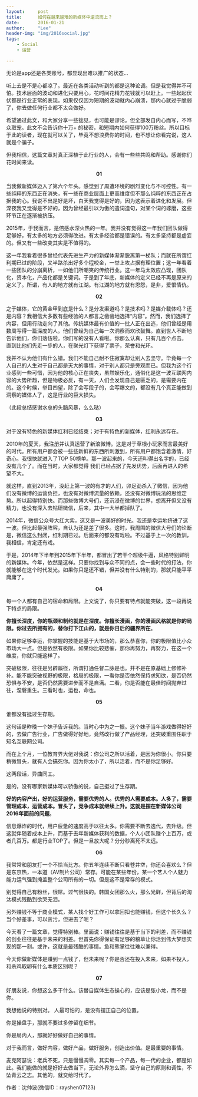 ```yaml
---
layout:     post
title:      如何在越来越难的新媒体中逆流而上？
date:       2016-01-21
author:     "Lee"
header-img: "img/2016social.jpg"
tags:
    - Social
    - 运营
    
---
```


无论是app还是各类账号，都显现出难以推广的状态...

听上去是不是心都凉了。最近在各类活动听到的都是这种论调。但是我觉得并不可怕。技术层面的波动和进化只要用心，花时间花精力花钱就可以赶上。一些起起伏伏都是行业正常的表现。如果仅仅因为短期的波动就内心崩溃，那内心就过于脆弱了，你去做任何行业都不太会做好。

希望通过此文，和大家分享一些拙见，也可能是谬论。但全部发自内心而写，不哗众取宠。此文不会告诉你十万+ 的秘密，和短期内如何获得100万粉丝。所以目标于此的读者，现在就可以关了，毕竟不想浪费你的时间，也不想让你看完说，这人就是个骗子。

但我相信，这篇文章对真正深植于此行业的人，会有一些些共鸣和帮助。感谢你们花时间来读。

<p style=“font-size:22px;text-align:center;font-weight:bold;”>01</p>

当我做新媒体迈入了第六个年头。感觉到了周遭环境的剧烈变化与不可控性。有一些纯粹的东西正在消失，有一些在商业层面上更高维度但不那么纯粹的东西正在占据我的心。我说不出是好是坏，白天我觉得是好的，因为这表示着进化和发展。但深夜我又觉得是不好的，因为曾经最引以为傲的遣词造句，对某个词的琢磨，这些环节正在逐渐被挤压。

2015年，于我而言，是倍感水深火热的一年。我并没有觉得这一年我们团队做得足够好，有太多的地方必须得改进。有太多经验都是错误的。有太多坚持都是虚妄的。但又有一些改变其实是不值得的。

这一年我看着很多曾经代表先进生产力的新媒体渐渐脱离第一梯队；而就在所谓红利期已过的阶段，又半路杀出好多个程咬金，一举上攻占据有理位置；这一年看着一些团队的分崩离析，一如他们所嘲笑的传统行业。这一年马太效应凸现，团队化，资本化，产品化都是关键词。于是到了年底，新媒体的定义已经不再是原来的定义了。所谓，有人的地方就有江湖。有江湖的地方就有恩怨，是非，爱恨情仇。

<p style=“font-size:22px;text-align:center;font-weight:bold;”>02</p>

之于媒体，它的黄金甲到底是什么？是分发渠道吗？是技术吗？是媒介载体吗？还是内容？我相信大多数有些经验的人都言之凿凿地选择“内容”。然而，我们选择了内容，但用行动走向了其他。传统媒体最有价值的一批人正在出逃，他们曾经是用数周写得一篇深度的人。他们曾经为自己每一次洞察而欢欣鼓舞。直到世人不断地告诉他们，你们落伍啦。你们写的没有人看啦。你那么认真，只有几百个点击。 直到比他们先走一步的人，在聚光灯下获得了票子，荣誉和光环。

我并不认为他们有什么错。我们不能自己耐不住寂寞却让别人去坚守。毕竟每一个人自己的人生对于自己都是天大的事情，对于别人都只是旁观而已。但我为这个行业感到一些可惜，因为他的核心正在丧失，虽然娱乐化，通俗化是这一波互联网内容的大势所趋，但是物极必反，有一天，人们会发现自己是匮乏的，是需要内在的。这个时候，举目四望，除了会写段子的，会写爆文的，都没有几个真正能做到洞察的媒体人了，这是行业的巨大损失。

（此段总结感谢水总的头脑风暴，么么哒）

<p style=“font-size:22px;text-align:center;font-weight:bold;”>03</p>

对于没有特色的新媒体红利已经结束；对于有特色的新媒体，红利永远存在。

2010年的夏天，我注册并认真运营了新浪微博。这是对于草根小玩家而言最美好的时代。所有用户都会被一些些新鲜的东西所刺激到，所有用户都饱含着激情，好奇心。我很快就进入了TOP 50榜单。那一波起来的，今天还叫得出名字的，已经没有几个了。而在当时，大家都觉得 我们已经占据了先发优势，后面再进入的希望不大。

就这样，直到2013年，没赶上第一波的有才的人们，卯足劲杀入了微信，因为他们没有微博的运营负担，也没有对微博流量的依赖，还没有对微博玩法的思维定势。所以起得特别快。而那些微博大号们，还沉浸在微博的世界，想离开但又没有精力，也没有深入去钻研微信，后来，其中一大半都掉队了。

2014年，微信公众号大红大紫，这又是一波美好的时光。我还是幸运地挤进了这一波。但比起最强阵容，自认为还是差了很多。这时，我周围的微信大号们的论断是，微信这么封闭，红利期已过。后面来的都没有戏啦。不过基于上一次的教训，我相信，肯定还有戏。

于是，2014年下半年到2015年下半年，都冒出了若干个超级牛逼，风格特别鲜明的新媒体。今年，依然是这样。只要你找到与众不同的点，会一些时代的打法，你就能够在这个时代发光。如果你只是还不错，但并没有什么特别的，那就只能平平庸庸了。

<p style=“font-size:22px;text-align:center;font-weight:bold;”>04</p>

每一个人都有自己的宿命和局限。上文说了，你只要有特点就能突破，这一段再说下特点的局限。

**你擅长深度，你的瓶颈和制约就是在深度。你擅长漫画，你的漫画风格就是你的局限。你过去所拥有的，替你打下江山的，就是你日后的疆界所在**。

如果你足够幸运，你掌握的技能是基于大市场的，那么恭喜你，你的极限值比小众市场大一点。但是依然有极限。如果你比较悲催，那你再努力，再努力，在这一个维度，你就只能这样了。

突破极限，往往是另辟蹊径，所谓打通任督二脉是也。并不是在原基础上修修补补。能不能突破视野的极限，格局的极限，一看你是否依然保持求知欲，是否仍然恐惧与不安，是否仍然需要进步而不是自满。二看，你是否能在最佳时间抛弃过往，涅磐重生。三看时也，运也，命也。

<p style=“font-size:22px;text-align:center;font-weight:bold;”>05</p>

谁都没有挺过生存期。

这句话是昨晚一个妹子告诉我的。当时心中为之一振。这个妹子当年游戏做得好好的，去做广告行业，广告做得好好地，竟然改行做了产品经理，还突破重围任职于知名互联网公司。

而在上个月，一位教育界大佬对我说：你公司之所以活着，是因为你很小。你只要稍微冒头，就有人会搞死你。因为你太小了，所以活着，而不是你足够好。

这两段话，异曲同工。

是的，没有哪家新媒体可以骄傲的说，自己挺过了生存期。

**好的内容产出，好的运营服务，需要优秀的人。优秀的人需要成本。人多了，需要管理成本，运营成本。冒头了，竞争成本就继续上升。这就是摆在新媒体公司2016年面前的问题**。

信息爆炸的时代，用户疲惫的速度高于以往太多。你需要不断去迭代，去升级。但这就伴随着成本上升，而基于去年新媒体获利的数据，个人小团队赚个上百万，或者几百万。都是行业TOP了。但是一旦放大呢？分分秒离死不太远。

<p style=“font-size:22px;text-align:center;font-weight:bold;”>06</p>

我常常和朋友打一个不恰当比方。你五年连续不断只看苍井空，你还会喜欢么？但是东京热，一本道（AV制片公司）常存。可能在某些年份，某一个艺人个人魅力能力运气强到掩盖整个公司所有的一切。但是这不是常存的模式。

别觉得自己有粉丝，很屌。过气很快的。韩国女团那么火，那么光鲜，但背后的淘汰模式残酷到欲哭无泪。

另外赚钱不等于商业模式，某人找个好工作可以拿回扣也能赚钱，但这个长久么？当个好差事，可以贪污，但进去了呢？

今天看了一篇文章，觉得特别棒。里面说：赚钱往往是基于当下的利差，而不赚钱的创业往往是基于未来的利差。但首先你得保证有足够的粮草让你活到伟大梦想实现的那一刻。或许，这就是最残酷的事情。鱼和熊掌往往难以兼得。

今天你做新媒体是赚到一点钱了，但未来呢？你是否还在投入未来，如果不投入，和杀鸡取卵有什么本质区别呢？

<p style=“font-size:22px;text-align:center;font-weight:bold;”>07</p>

好朋友说，你想这么多干什么。该替自媒体生态操心的，应该是张小龙，而不是你。

我想他说的特别对。 人最可怕的，是没有摆正自己的位置。

你是操盘手，那就不要过多停留在细节。

你是局内人，那就好好做好自己的事情。

对于我而言，做好内容，做好产品，做好服务，创造出价值。是最重要的事情。

麦克阿瑟说：老兵不死，只是慢慢凋零。其实每一个产品，每一代的企业，都是如此。我们能做的就是好好去做当下，无论外界怎么滴，坚守自己的原则和调性，不坠青云之志。其他的，就交给时代了。

<p style=“font-size:12px;color:darkgray”>作者：沈帅波(微信ID：rayshen07123)</p>